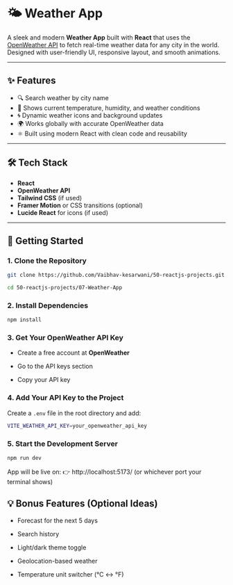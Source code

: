 # 🌤️ Weather App

A sleek and modern **Weather App** built with **React** that uses the [OpenWeather API](https://openweathermap.org/api) to fetch real-time weather data for any city in the world. Designed with user-friendly UI, responsive layout, and smooth animations.

---

## ✨ Features

- 🔍 Search weather by city name
- 📍 Shows current temperature, humidity, and weather conditions
- 🌀 Dynamic weather icons and background updates
- 🌍 Works globally with accurate OpenWeather data
- ⚛️ Built using modern React with clean code and reusability

---

## 🛠️ Tech Stack

- **React**
- **OpenWeather API**
- **Tailwind CSS** (if used)
- **Framer Motion** or CSS transitions (optional)
- **Lucide React** for icons (if used)

---

## 🚀 Getting Started

### 1. Clone the Repository

```bash
git clone https://github.com/Vaibhav-kesarwani/50-reactjs-projects.git

cd 50-reactjs-projects/07-Weather-App
```

### 2. Install Dependencies

```bash
npm install
```

### 3. Get Your OpenWeather API Key

- Create a free account at **OpenWeather**

- Go to the API keys section

- Copy your API key

### 4. Add Your API Key to the Project

Create a `.env` file in the root directory and add:

```bash
VITE_WEATHER_API_KEY=your_openweather_api_key
```

### 5. Start the Development Server

```bash
npm run dev
```

App will be live on:
👉 http://localhost:5173/ (or whichever port your terminal shows)

## 💡 Bonus Features (Optional Ideas)

- Forecast for the next 5 days

- Search history

- Light/dark theme toggle

- Geolocation-based weather

- Temperature unit switcher (°C ↔ °F)
